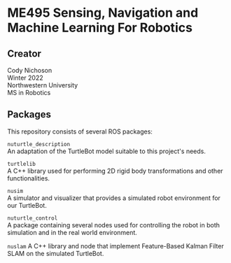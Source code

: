 # ME495 Sensing, Navigation and Machine Learning For Robotics
## Creator
Cody Nichoson  
Winter 2022  
Northwestern University  
MS in Robotics

## Packages
This repository consists of several ROS packages:

`nuturtle_description`  
An adaptation of the TurtleBot model suitable to this project's needs.  

`turtlelib`  
A C++ library used for performing 2D rigid body transformations and other functionalities.

`nusim`  
A simulator and visualizer that provides a simulated robot environment for our TurtleBot.  

`nuturtle_control`  
A package containing several nodes used for controlling the robot in both simulation and in the real world environment.

`nuslam`
A C++ library and node that implement Feature-Based Kalman Filter SLAM on the simulated TurtleBot.




